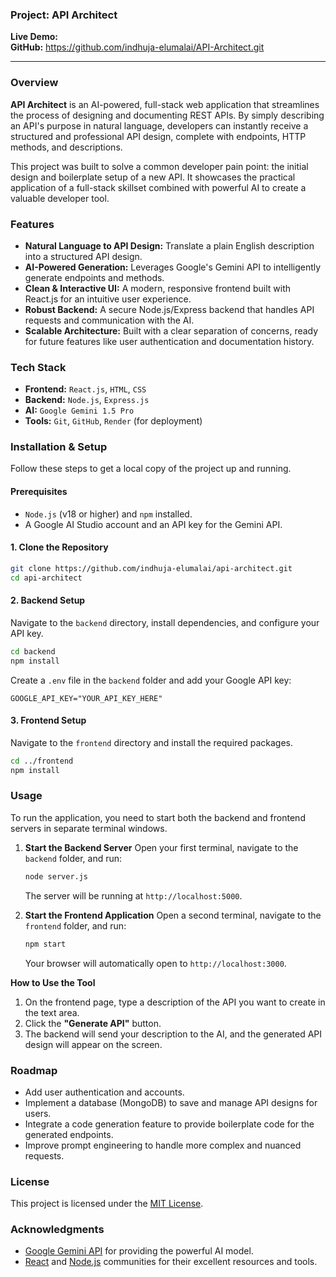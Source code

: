 
### **Project: API Architect**

**Live Demo:**  
**GitHub:** https://github.com/indhuja-elumalai/API-Architect.git

-----

### **Overview**

**API Architect** is an AI-powered, full-stack web application that streamlines the process of designing and documenting REST APIs. By simply describing an API's purpose in natural language, developers can instantly receive a structured and professional API design, complete with endpoints, HTTP methods, and descriptions.

This project was built to solve a common developer pain point: the initial design and boilerplate setup of a new API. It showcases the practical application of a full-stack skillset combined with powerful AI to create a valuable developer tool.

### **Features**

  * **Natural Language to API Design:** Translate a plain English description into a structured API design.
  * **AI-Powered Generation:** Leverages Google's Gemini API to intelligently generate endpoints and methods.
  * **Clean & Interactive UI:** A modern, responsive frontend built with React.js for an intuitive user experience.
  * **Robust Backend:** A secure Node.js/Express backend that handles API requests and communication with the AI.
  * **Scalable Architecture:** Built with a clear separation of concerns, ready for future features like user authentication and documentation history.

### **Tech Stack**

  * **Frontend:** `React.js`, `HTML`, `CSS`
  * **Backend:** `Node.js`, `Express.js`
  * **AI:** `Google Gemini 1.5 Pro`
  * **Tools:** `Git`, `GitHub`, `Render` (for deployment)

### **Installation & Setup**

Follow these steps to get a local copy of the project up and running.

#### **Prerequisites**

  * `Node.js` (v18 or higher) and `npm` installed.
  * A Google AI Studio account and an API key for the Gemini API.

#### **1. Clone the Repository**

```bash
git clone https://github.com/indhuja-elumalai/api-architect.git
cd api-architect
```

#### **2. Backend Setup**

Navigate to the `backend` directory, install dependencies, and configure your API key.

```bash
cd backend
npm install
```

Create a `.env` file in the `backend` folder and add your Google API key:

```
GOOGLE_API_KEY="YOUR_API_KEY_HERE"
```

#### **3. Frontend Setup**

Navigate to the `frontend` directory and install the required packages.

```bash
cd ../frontend
npm install
```

### **Usage**

To run the application, you need to start both the backend and frontend servers in separate terminal windows.

1.  **Start the Backend Server**
    Open your first terminal, navigate to the `backend` folder, and run:

    ```bash
    node server.js
    ```

    The server will be running at `http://localhost:5000`.

2.  **Start the Frontend Application**
    Open a second terminal, navigate to the `frontend` folder, and run:

    ```bash
    npm start
    ```

    Your browser will automatically open to `http://localhost:3000`.

**How to Use the Tool**

1.  On the frontend page, type a description of the API you want to create in the text area.
2.  Click the **"Generate API"** button.
3.  The backend will send your description to the AI, and the generated API design will appear on the screen.

### **Roadmap**

  * Add user authentication and accounts.
  * Implement a database (MongoDB) to save and manage API designs for users.
  * Integrate a code generation feature to provide boilerplate code for the generated endpoints.
  * Improve prompt engineering to handle more complex and nuanced requests.

### **License**

This project is licensed under the [MIT License](https://www.google.com/search?q=LICENSE).

### **Acknowledgments**

  * [Google Gemini API](https://ai.google.dev/) for providing the powerful AI model.
  * [React](https://reactjs.org/) and [Node.js](https://nodejs.org/) communities for their excellent resources and tools.